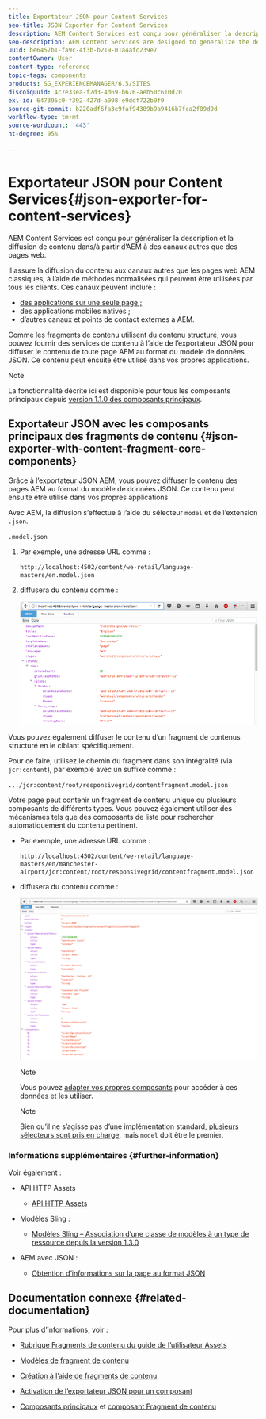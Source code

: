 ```yaml
---
title: Exportateur JSON pour Content Services
seo-title: JSON Exporter for Content Services
description: AEM Content Services est conçu pour généraliser la description et la diffusion de contenu dans/à partir d’AEM à des canaux autres que des pages web. Il assure la diffusion du contenu aux canaux autres que les pages web AEM classiques, à l’aide de méthodes normalisées qui peuvent être utilisées par tous les clients.
seo-description: AEM Content Services are designed to generalize the description and delivery of content in/from AEM beyond a focus on web pages. They provide the delivery of content to channels that are not traditional AEM web pages, using standardized methods that can be consumed by any client.
uuid: be6457b1-fa9c-4f3b-b219-01a4afc239e7
contentOwner: User
content-type: reference
topic-tags: components
products: SG_EXPERIENCEMANAGER/6.5/SITES
discoiquuid: 4c7e33ea-f2d3-4d69-b676-aeb50c610d70
exl-id: 647395c0-f392-427d-a998-e9ddf722b9f9
source-git-commit: b220adf6fa3e9faf94389b9a9416b7fca2f89d9d
workflow-type: tm+mt
source-wordcount: '443'
ht-degree: 95%

---
```


# Exportateur JSON pour Content Services{#json-exporter-for-content-services}

AEM Content Services est conçu pour généraliser la description et la diffusion de contenu dans/à partir d’AEM à des canaux autres que des pages web.

Il assure la diffusion du contenu aux canaux autres que les pages web AEM classiques, à l’aide de méthodes normalisées qui peuvent être utilisées par tous les clients. Ces canaux peuvent inclure :

* [des applications sur une seule page ;](spa-walkthrough.md)
* des applications mobiles natives ;
* d’autres canaux et points de contact externes à AEM.

Comme les fragments de contenu utilisent du contenu structuré, vous pouvez fournir des services de contenu à l’aide de l’exportateur JSON pour diffuser le contenu de toute page AEM au format du modèle de données JSON. Ce contenu peut ensuite être utilisé dans vos propres applications.

>[!NOTE]
>
>La fonctionnalité décrite ici est disponible pour tous les composants principaux depuis [version 1.1.0 des composants principaux](https://docs.adobe.com/content/docs/fr/core-components/v1.html).

## Exportateur JSON avec les composants principaux des fragments de contenu {#json-exporter-with-content-fragment-core-components}

Grâce à l’exportateur JSON AEM, vous pouvez diffuser le contenu des pages AEM au format du modèle de données JSON. Ce contenu peut ensuite être utilisé dans vos propres applications.

Avec AEM, la diffusion s’effectue à l’aide du sélecteur `model` et de l’extension `.json`.

`.model.json`

1. Par exemple, une adresse URL comme :

   ```shell
   http://localhost:4502/content/we-retail/language-masters/en.model.json
   ```

1. diffusera du contenu comme :

   ![chlimage_1-192](assets/chlimage_1-192.png)

Vous pouvez également diffuser le contenu d’un fragment de contenus structuré en le ciblant spécifiquement.

Pour ce faire, utilisez le chemin du fragment dans son intégralité (via `jcr:content`), par exemple avec un suffixe comme :

`.../jcr:content/root/responsivegrid/contentfragment.model.json`

Votre page peut contenir un fragment de contenu unique ou plusieurs composants de différents types. Vous pouvez également utiliser des mécanismes tels que des composants de liste pour rechercher automatiquement du contenu pertinent.

* Par exemple, une adresse URL comme :

   ```shell
   http://localhost:4502/content/we-retail/language-masters/en/manchester-airport/jcr:content/root/responsivegrid/contentfragment.model.json
   ```

* diffusera du contenu comme :

   ![chlimage_1-193](assets/chlimage_1-193.png)

   >[!NOTE]
   >
   >Vous pouvez [adapter vos propres composants](/help/sites-developing/json-exporter-components.md) pour accéder à ces données et les utiliser.

   >[!NOTE]
   >
   >Bien qu’il ne s’agisse pas d’une implémentation standard, [plusieurs sélecteurs sont pris en charge,](json-exporter-components.md#multiple-selectors) mais `model` doit être le premier.

### Informations supplémentaires {#further-information}

Voir également :

* API HTTP Assets

   * [API HTTP Assets](/help/assets/mac-api-assets.md)

* Modèles Sling :

   * [Modèles Sling – Association d’une classe de modèles à un type de ressource depuis la version 1.3.0](https://sling.apache.org/documentation/bundles/models.html#associating-a-model-class-with-a-resource-type-since-130)

* AEM avec JSON :

   * [Obtention d’informations sur la page au format JSON](/help/sites-developing/pageinfo.md)

## Documentation connexe {#related-documentation}

Pour plus d’informations, voir :

* [Rubrique Fragments de contenu du guide de l’utilisateur Assets](https://helpx.adobe.com/experience-manager/6-4/assets/user-guide.html?topic=/experience-manager/6-4/assets/morehelp/content-fragments.ug.js)

* [Modèles de fragment de contenu](/help/assets/content-fragments/content-fragments-models.md)
* [Création à l’aide de fragments de contenu](/help/sites-authoring/content-fragments.md)
* [Activation de l’exportateur JSON pour un composant](/help/sites-developing/json-exporter-components.md)

* [Composants principaux](https://docs.adobe.com/content/help/fr-FR/experience-manager-core-components/using/introduction.html) et [composant Fragment de contenu](https://helpx.adobe.com/experience-manager/core-components/using/content-fragment-component.html)
